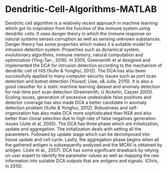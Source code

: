 # Dendritic-Cell-Algorithms-MATLAB

Dendritic cell algorithm is a relatively recent approach in machine learning which got its inspiration from the function of the immune system using dendritic cells. It uses danger theory in which the immune response on natural systems senses corruption as well as sensing unknown substances. Danger theory has some properties which makes it a suitable model for intrusion detection system. Properties such as dynamical system, evolutionary algorithms, immune memory, natural computation and optimization (Ying-Tan , 2016). In 2005, Greensmith et al designed and implemented the DCA for intrusion detection according to the mechanism of dendritic cell of HIS (Xufei & Yonghui, 2012). The DCA has also been successfully applied to many computer security issues such as port scan detection and botnet detection (Yousof, Uwe, s& Julie, 2010). It is also a good classifier for a static machine learning dataset and anomaly detection for real-time port scan detection (Greensmith, U Aickelin, Cayzer 2005). Scaling issues, generation of excessive undesirable false positives and detector coverage has also made DCA a better candidate in anomaly detection problem (Xufei & Yonghui, 2012). Robustness and self-organization has also make DCA more sophisticated than NSA and also better than clonal selection due to high rate of false negatives generation issues (Julie et al, 2005).
 The DCA has three phase which are initialization, update and aggregation. The initialization deals with setting all the parameters.  Followed by update stage which can be decomposed into tissue update and cell cycle. Lastly, the aggregation phase begins when all the gathered antigen is subsequently analyzed and the MCAV is obtained by antigen. (Julie et al., 2007). DCA has some significant drawback by relying on user expert to identify the parameter values as well as mapping the raw information into suitable DCA outputs that are antigens and signals. (Chris, in 2010).
